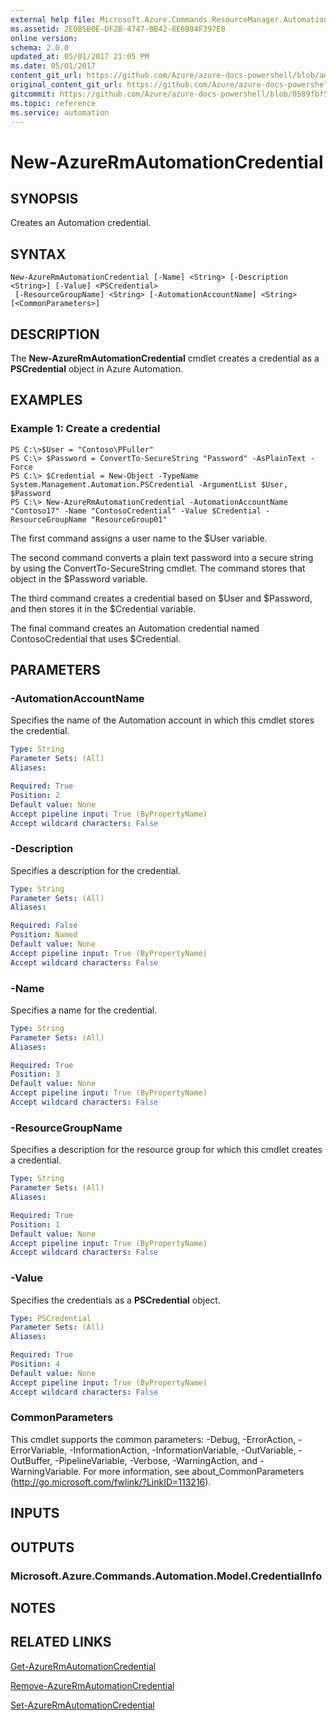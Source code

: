 ```yaml
---
external help file: Microsoft.Azure.Commands.ResourceManager.Automation.dll-Help.xml
ms.assetid: 2E0B5B0E-DF2B-4747-BB42-8E6B94F397E0
online version:
schema: 2.0.0
updated_at: 05/01/2017 21:05 PM
ms.date: 05/01/2017
content_git_url: https://github.com/Azure/azure-docs-powershell/blob/anne052617/azureps-cmdlets-docs/ResourceManager/AzureRM.Automation/v1.0.12/New-AzureRMAutomationCredential.md
original_content_git_url: https://github.com/Azure/azure-docs-powershell/blob/anne052617/azureps-cmdlets-docs/ResourceManager/AzureRM.Automation/v1.0.12/New-AzureRMAutomationCredential.md
gitcommit: https://github.com/Azure/azure-docs-powershell/blob/0589fbf53d27e39e0cf445261d29c64fb0859d62
ms.topic: reference
ms.service: automation
---
```


# New-AzureRmAutomationCredential

## SYNOPSIS
Creates an Automation credential.

## SYNTAX

```
New-AzureRmAutomationCredential [-Name] <String> [-Description <String>] [-Value] <PSCredential>
 [-ResourceGroupName] <String> [-AutomationAccountName] <String> [<CommonParameters>]
```

## DESCRIPTION
The **New-AzureRmAutomationCredential** cmdlet creates a credential as a **PSCredential** object in Azure Automation.

## EXAMPLES

### Example 1: Create a credential
```
PS C:\>$User = "Contoso\PFuller"
PS C:\> $Password = ConvertTo-SecureString "Password" -AsPlainText -Force
PS C:\> $Credential = New-Object -TypeName System.Management.Automation.PSCredential -ArgumentList $User, $Password
PS C:\> New-AzureRmAutomationCredential -AutomationAccountName "Contoso17" -Name "ContosoCredential" -Value $Credential -ResourceGroupName "ResourceGroup01"
```

The first command assigns a user name to the $User variable.

The second command converts a plain text password into a secure string by using the ConvertTo-SecureString cmdlet.
The command stores that object in the $Password variable.

The third command creates a credential based on $User and $Password, and then stores it in the $Credential variable.

The final command creates an Automation credential named ContosoCredential that uses $Credential.

## PARAMETERS

### -AutomationAccountName
Specifies the name of the Automation account in which this cmdlet stores the credential.

```yaml
Type: String
Parameter Sets: (All)
Aliases: 

Required: True
Position: 2
Default value: None
Accept pipeline input: True (ByPropertyName)
Accept wildcard characters: False
```

### -Description
Specifies a description for the credential.

```yaml
Type: String
Parameter Sets: (All)
Aliases: 

Required: False
Position: Named
Default value: None
Accept pipeline input: True (ByPropertyName)
Accept wildcard characters: False
```

### -Name
Specifies a name for the credential.

```yaml
Type: String
Parameter Sets: (All)
Aliases: 

Required: True
Position: 3
Default value: None
Accept pipeline input: True (ByPropertyName)
Accept wildcard characters: False
```

### -ResourceGroupName
Specifies a description for the resource group for which this cmdlet creates a credential.

```yaml
Type: String
Parameter Sets: (All)
Aliases: 

Required: True
Position: 1
Default value: None
Accept pipeline input: True (ByPropertyName)
Accept wildcard characters: False
```

### -Value
Specifies the credentials as a **PSCredential** object.

```yaml
Type: PSCredential
Parameter Sets: (All)
Aliases: 

Required: True
Position: 4
Default value: None
Accept pipeline input: True (ByPropertyName)
Accept wildcard characters: False
```

### CommonParameters
This cmdlet supports the common parameters: -Debug, -ErrorAction, -ErrorVariable, -InformationAction, -InformationVariable, -OutVariable, -OutBuffer, -PipelineVariable, -Verbose, -WarningAction, and -WarningVariable. For more information, see about_CommonParameters (http://go.microsoft.com/fwlink/?LinkID=113216).

## INPUTS

## OUTPUTS

### Microsoft.Azure.Commands.Automation.Model.CredentialInfo

## NOTES

## RELATED LINKS

[Get-AzureRmAutomationCredential](./Get-AzureRMAutomationCredential.md)

[Remove-AzureRmAutomationCredential](./Remove-AzureRMAutomationCredential.md)

[Set-AzureRmAutomationCredential](./Set-AzureRMAutomationCredential.md)


